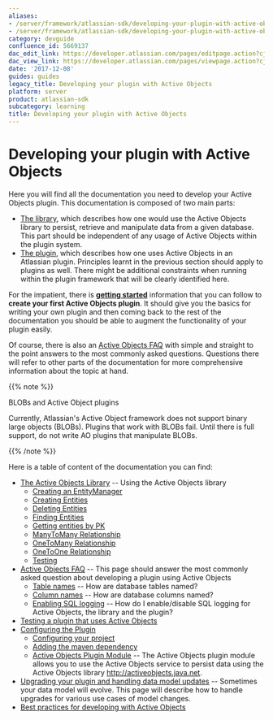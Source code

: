 ```yaml
---
aliases:
- /server/framework/atlassian-sdk/developing-your-plugin-with-active-objects-5669137.html
- /server/framework/atlassian-sdk/developing-your-plugin-with-active-objects-5669137.md
category: devguide
confluence_id: 5669137
dac_edit_link: https://developer.atlassian.com/pages/editpage.action?cjm=wozere&pageId=5669137
dac_view_link: https://developer.atlassian.com/pages/viewpage.action?cjm=wozere&pageId=5669137
date: '2017-12-08'
guides: guides
legacy_title: Developing your plugin with Active Objects
platform: server
product: atlassian-sdk
subcategory: learning
title: Developing your plugin with Active Objects
---
```

# Developing your plugin with Active Objects

Here you will find all the documentation you need to develop your Active Objects plugin. This documentation is composed of two main parts:

-   [The library](/server/framework/atlassian-sdk/the-active-objects-library), which describes how one would use the Active Objects library to persist, retrieve and manipulate data from a given database. This part should be independent of any usage of Active Objects within the plugin system.
-   [The plugin](https://developer.atlassian.com/display/AO/Configuring+the+Plugin), which describes how one uses Active Objects in an Atlassian plugin. Principles learnt in the previous section should apply to plugins as well. There might be additional constraints when running within the plugin framework that will be clearly identified here.

For the impatient, there is **[getting started](/server/framework/atlassian-sdk/getting-started-with-active-objects)** information that you can follow to **create your first Active Objects plugin**. It should give you the basics for writing your own plugin and then coming back to the rest of the documentation you should be able to augment the functionality of your plugin easily.

Of course, there is also an [Active Objects FAQ](/server/framework/atlassian-sdk/active-objects-faq) with simple and straight to the point answers to the most commonly asked questions. Questions there will refer to other parts of the documentation for more comprehensive information about the topic at hand.

{{% note %}}

BLOBs and Active Object plugins

Currently, Atlassian's Active Object framework does not support binary large objects (BLOBs). Plugins that work with BLOBs fail. Until there is full support, do not write AO plugins that manipulate BLOBs.

{{% /note %}}

Here is a table of content of the documentation you can find:

-   [The Active Objects Library](/server/framework/atlassian-sdk/the-active-objects-library) -- Using the Active Objects library
    -   [Creating an EntityManager](/server/framework/atlassian-sdk/creating-an-entitymanager)
    -   [Creating Entities](/server/framework/atlassian-sdk/creating-entities)
    -   [Deleting Entities](/server/framework/atlassian-sdk/deleting-entities)
    -   [Finding Entities](/server/framework/atlassian-sdk/finding-entities)
    -   [Getting entities by PK](/server/framework/atlassian-sdk/getting-entities-by-pk)
    -   [ManyToMany Relationship](/server/framework/atlassian-sdk/manytomany-relationship)
    -   [OneToMany Relationship](/server/framework/atlassian-sdk/onetomany-relationship)
    -   [OneToOne Relationship](/server/framework/atlassian-sdk/onetoone-relationship)
    -   [Testing](/server/framework/atlassian-sdk/testing)
-   [Active Objects FAQ](/server/framework/atlassian-sdk/active-objects-faq) -- This page should answer the most commonly asked question about developing a plugin using Active Objects
    -   [Table names](/server/framework/atlassian-sdk/table-names) -- How are database tables named?
    -   [Column names](/server/framework/atlassian-sdk/column-names) -- How are database columns named?
    -   [Enabling SQL logging](/server/framework/atlassian-sdk/enabling-sql-logging) -- How do I enable/disable SQL logging for Active Objects, the library and the plugin?
-   [Testing a plugin that uses Active Objects](/server/framework/atlassian-sdk/testing-a-plugin-that-uses-active-objects)
-   [Configuring the Plugin](/server/framework/atlassian-sdk/configuring-the-plugin)
    -   [Configuring your project](/server/framework/atlassian-sdk/configuring-your-project)
    -   [Adding the maven dependency](/server/framework/atlassian-sdk/adding-the-maven-dependency)
    -   [Active Objects Plugin Module](/server/framework/atlassian-sdk/active-objects-plugin-module) -- The Active Objects plugin module allows you to use the Active Objects service to persist data using the Active Objects library http://activeobjects.java.net.
-   [Upgrading your plugin and handling data model updates](/server/framework/atlassian-sdk/upgrading-your-plugin-and-handling-data-model-updates) -- Sometimes your data model will evolve. This page will describe how to handle upgrades for various use cases of model changes.
-   [Best practices for developing with Active Objects](/server/framework/atlassian-sdk/best-practices-for-developing-with-active-objects)


































































































































































































































































